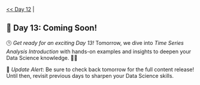 [<< Day 12](../12_SQL%20for%20Data%20Retrieval/12_SQL%20for%20Data%20Retrieval.md) | <!--[Day 13 >>](../)-->
## 🚀 Day 13: Coming Soon!
🕒 *Get ready for an exciting Day 13!* Tomorrow, we dive into *Time Series Analysis Introduction* with hands-on examples and insights to deepen your Data Science knowledge. 🔧✨

🔔 *Update Alert*: Be sure to check back tomorrow for the full content release! Until then, revisit previous days to sharpen your Data Science skills.
